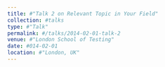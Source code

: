 ```yaml
---
title: #"Talk 2 on Relevant Topic in Your Field"
collection: #talks
type: #"Talk"
permalink: #/talks/2014-02-01-talk-2
venue: #"London School of Testing"
date: #014-02-01
location: #"London, UK"
---
```


<!-- [More information here](http://example2.com)

This is a description of your talk, which is a markdown files that can be all markdown-ified like any other post. Yay markdown! -->

